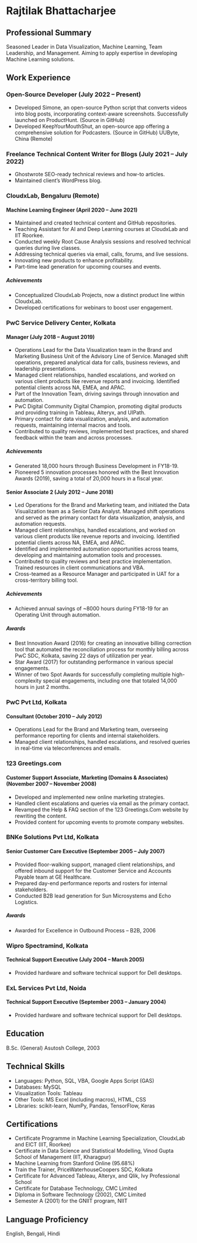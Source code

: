 # Rajtilak Bhattacharjee

## Professional Summary

Seasoned Leader in Data Visualization, Machine Learning, Team Leadership, and Management. Aiming to apply expertise in developing Machine Learning solutions.

## Work Experience
### Open-Source Developer (July 2022 – Present)
- Developed Simone, an open-source Python script that converts videos into blog posts, incorporating context-aware screenshots. Successfully launched on ProductHunt. (Source in GitHub)
- Developed KeepYourMouthShut, an open-source app offering a comprehensive solution for Podcasters. (Source in GitHub)
UUByte, China (Remote)

### Freelance Technical Content Writer for Blogs (July 2021 – July 2022)
- Ghostwrote SEO-ready technical reviews and how-to articles.
- Maintained client’s WordPress blog.

### CloudxLab, Bengaluru (Remote)
#### Machine Learning Engineer (April 2020 – June 2021)
- Maintained and created technical content and GitHub repositories.
- Teaching Assistant for AI and Deep Learning courses at CloudxLab and IIT Roorkee.
- Conducted weekly Root Cause Analysis sessions and resolved technical queries during live classes.
- Addressing technical queries via email, calls, forums, and live sessions.
- Innovating new products to enhance profitability.
- Part-time lead generation for upcoming courses and events.

##### Achievements
- Conceptualized CloudxLab Projects, now a distinct product line within CloudxLab.
- Developed certifications for webinars to boost user engagement.

### PwC Service Delivery Center, Kolkata
#### Manager (July 2018 – August 2019)
- Operations Lead for the Data Visualization team in the Brand and Marketing Business Unit of the Advisory Line of Service. Managed shift operations, prepared analytical data for calls, business reviews, and leadership presentations.
- Managed client relationships, handled escalations, and worked on various client products like revenue reports and invoicing. Identified potential clients across NA, EMEA, and APAC.
- Part of the Innovation Team, driving savings through innovation and automation.
- PwC Digital Community Digital Champion, promoting digital products and providing training in Tableau, Alteryx, and UIPath.
- Primary contact for data visualization, analysis, and automation requests, maintaining internal macros and tools.
- Contributed to quality reviews, implemented best practices, and shared feedback within the team and across processes.

##### Achievements
- Generated 18,000 hours through Business Development in FY18-19.
- Pioneered 5 innovation processes honored with the Best Innovation Awards (2019), saving a total of 20,000 hours in a fiscal year.

#### Senior Associate 2 (July 2012 – June 2018)
- Led Operations for the Brand and Marketing team, and initiated the Data Visualization team as a Senior Data Analyst. Managed shift operations and served as the primary contact for data visualization, analysis, and automation requests.
- Managed client relationships, handled escalations, and worked on various client products like revenue reports and invoicing. Identified potential clients across NA, EMEA, and APAC.
- Identified and implemented automation opportunities across teams, developing and maintaining automation tools and processes.
- Contributed to quality reviews and best practice implementation. Trained resources in client communications and VBA.
- Cross-teamed as a Resource Manager and participated in UAT for a cross-territory billing tool.

##### Achievements
- Achieved annual savings of ~8000 hours during FY18-19 for an Operating Unit through automation.

##### Awards
- Best Innovation Award (2016) for creating an innovative billing correction tool that automated the reconciliation process for monthly billing across PwC SDC, Kolkata, saving 22 days of utilization per year.
- Star Award (2017) for outstanding performance in various special engagements.
- Winner of two Spot Awards for successfully completing multiple high-complexity special engagements, including one that totaled 14,000 hours in just 2 months.

### PwC Pvt Ltd, Kolkata
#### Consultant (October 2010 – July 2012)
- Operations Lead for the Brand and Marketing team, overseeing performance reporting for clients and internal stakeholders.
- Managed client relationships, handled escalations, and resolved queries in real-time via teleconferences and emails.

### 123 Greetings.com
#### Customer Support Associate, Marketing (Domains & Associates) (November 2007 – November 2008)
- Developed and implemented new online marketing strategies.
- Handled client escalations and queries via email as the primary contact.
- Revamped the Help & FAQ section of the 123 Greetings.Com website by rewriting the content.
- Provided content for upcoming events to promote company websites.

### BNKe Solutions Pvt Ltd, Kolkata
#### Senior Customer Care Executive (September 2005 – July 2007)
- Provided floor-walking support, managed client relationships, and offered inbound support for the Customer Service and Accounts Payable team at GE Healthcare.
- Prepared day-end performance reports and rosters for internal stakeholders.
- Conducted B2B lead generation for Sun Microsystems and Echo Logistics.

##### Awards
- Awarded for Excellence in Outbound Process – B2B, 2006

### Wipro Spectramind, Kolkata
#### Technical Support Executive (July 2004 – March 2005)
- Provided hardware and software technical support for Dell desktops.

### ExL Services Pvt Ltd, Noida
#### Technical Support Executive (September 2003 – January 2004)
- Provided hardware and software technical support for Dell desktops.

## Education
B.Sc. (General)
Asutosh College, 2003

## Technical Skills
- Languages: Python, SQL, VBA, Google Apps Script (GAS)
- Databases: MySQL
- Visualization Tools: Tableau
- Other Tools: MS Excel (including macros), HTML, CSS
- Libraries: scikit-learn, NumPy, Pandas, TensorFlow, Keras

## Certifications
- Certificate Programme in Machine Learning Specialization, CloudxLab and EICT (IIT, Roorkee)
- Certificate in Data Science and Statistical Modelling, Vinod Gupta School of Management (IIT, Kharagpur)
- Machine Learning from Stanford Online (95.68%)
- Train the Trainer, PriceWaterhouseCoopers SDC, Kolkata
- Certificate for Advanced Tableau, Alteryx, and Qlik, Ivy Professional School
- Certificate for Database Technology, CMC Limited
- Diploma in Software Technology (2002), CMC Limited
- Semester A (2001) for the GNIIT program, NIIT

## Language Proficiency
English, Bengali, Hindi